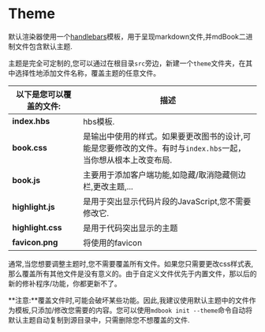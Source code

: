 # Theme

默认渲染器使用一个[handlebars](http://handlebarsjs.com/)模板，用于呈现markdown文件,并mdBook二进制文件包含默认主题.

主题是完全可定制的,您可以通过在根目录`src`旁边，新建一个`theme`文件夹，在其中选择性地添加文件名称，覆盖主题的任意文件。

以下是您可以覆盖的文件: | 描述
---|---
**index.hbs** | hbs模板.
**book.css** | 是输出中使用的样式。如果要更改图书的设计,可能是您要修改的文件。有时与`index.hbs`一起，当你想从根本上改变布局.
**book.js** | 主要用于添加客户端功能,如隐藏/取消隐藏侧边栏,更改主题,...
**highlight.js** | 是用于突出显示代码片段的JavaScript,您不需要修改它.
**highlight.css** | 是用于代码突出显示的主题
**favicon.png** | 将使用的favicon

通常,当您想要调整主题时,您不需要覆盖所有文件。如果您只需要更改css样式表,那么覆盖所有其他文件是没有意义的。由于自定义文件优先于内置文件，那以后的新的修补程序/功能，你都更新不了。

**注意:**覆盖文件时,可能会破坏某些功能。因此,我建议使用默认主题中的文件作为模板,只添加/修改您需要的内容。您可以使用`mdbook init --theme`命令自动将默认主题自动复制到源目录中，只需删除您不想覆盖的文件.
